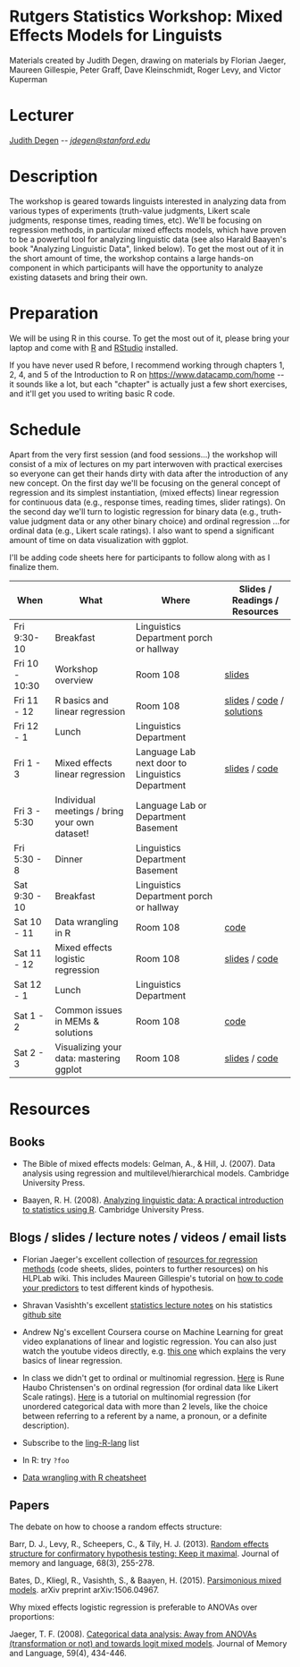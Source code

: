 # Rutgers Statistics Workshop: Mixed Effects Models for Linguists
Materials created by Judith Degen, drawing on materials by Florian Jaeger, Maureen Gillespie, Peter Graff, Dave Kleinschmidt, Roger Levy, and Victor Kuperman

# Lecturer

[Judith Degen](https://sites.google.com/site/judithdegen/) -- *jdegen@stanford.edu*

# Description

The workshop is geared towards linguists interested in analyzing data from various types of experiments (truth-value judgments, Likert scale judgments, response times, reading times, etc). We'll be focusing on regression methods, in particular mixed effects models, which have proven to be a powerful tool for analyzing linguistic data (see also Harald Baayen's book "Analyzing Linguistic Data", linked below). To get the most out of it in the short amount of time, the workshop contains a large hands-on component in which participants will have the opportunity to analyze existing datasets and bring their own.

# Preparation

We will be using R in this course. To get the most out of it, please bring your laptop and come with [R](https://www.r-project.org/) and [RStudio](https://www.rstudio.com/) installed.

If you have never used R before, I recommend working through chapters 1, 2, 4, and 5 of the Introduction to R on https://www.datacamp.com/home -- it sounds like a lot, but each "chapter" is actually just a few short exercises, and it'll get you used to writing basic R code. 

# Schedule 

Apart from the very first session (and food sessions...) the workshop will consist of a mix of lectures on my part interwoven with practical exercises so everyone can get their hands dirty with data after the introduction of any new concept. On the first day we'll be focusing on the general concept of regression and its simplest instantiation, (mixed effects) linear regression for continuous data (e.g., response times, reading times, slider ratings). On the second day we'll turn to logistic regression for binary data (e.g., truth-value judgment data or any other binary choice) and ordinal regression ...for ordinal data (e.g., Likert scale ratings). I also want to spend a significant amount of time on data visualization with ggplot.

I'll be adding code sheets here for participants to follow along with as I finalize them.

When       | What               | Where | Slides / Readings / Resources
---------- | ------------------ | ----- | -----------------------------
Fri 9:30-10 | Breakfast | Linguistics Department porch or hallway |
Fri 10 - 10:30 | Workshop overview | Room 108 | [slides](slides/1_overview.pdf)
Fri 11 - 12 | R basics and linear regression | Room 108 | [slides](slides/2_linear_regression.pdf) / [code](code_sheets/1_linear_regression_withprompts.R) / [solutions](http://rpubs.com/thegricean/209611)
Fri 12 - 1 | Lunch | Linguistics Department  |
Fri 1 - 3 | Mixed effects linear regression | Language Lab next door to Linguistics Department | [slides](slides/3_mixed_effects_lm.pdf) / [code](code_sheets/2_mixed_effects_linear_regression.R)
Fri 3 - 5:30 | Individual meetings / bring your own dataset! | Language Lab or Department Basement |
Fri 5:30 - 8 | Dinner | Linguistics Department Basement |
Sat 9:30 - 10 | Breakfast | Linguistics Department porch or hallway |
Sat 10 - 11 | Data wrangling in R | Room 108 | [code](code_sheets/3_reformatting_data.R)
Sat 11 - 12 | Mixed effects logistic regression  | Room 108 | [slides](slides/4_mixed_effects_logistic_regression.pdf) / [code](code_sheets/4_mixed_effects_logistic_regression.R )
Sat 12 - 1 | Lunch | Linguistics Department |
Sat 1 - 2 | Common issues in MEMs & solutions | Room 108 | [code](code_sheets/5_collinearity_modelcomparison.R)
Sat 2 - 3 | Visualizing your data: mastering ggplot | Room 108 | [slides](slides/6_visualization_ggplot.pdf) / [code](code_sheets/6_ggplot.R)

# Resources

## Books

- The Bible of mixed effects models: Gelman, A., & Hill, J. (2007). Data analysis using regression and multilevel/hierarchical models. Cambridge University Press.

- Baayen, R. H. (2008). [Analyzing linguistic data: A practical introduction to statistics using R](http://www.sfs.uni-tuebingen.de/~hbaayen/publications/baayenCUPstats.pdf). Cambridge University Press.

## Blogs / slides / lecture notes / videos / email lists

- Florian Jaeger's excellent collection of [resources for regression methods](https://wiki.bcs.rochester.edu/HlpLab/StatsCourses) (code sheets, slides, pointers to further resources)  on his HLPLab wiki. This includes Maureen Gillespie's tutorial on [how to code your predictors](https://wiki.bcs.rochester.edu/HlpLab/StatsCourses?action=AttachFile&do=view&target=gillespie-tutorial.pdf) to test different kinds of hypothesis.

- Shravan Vasishth's excellent [statistics lecture notes](https://github.com/vasishth/Statistics-lecture-notes-Potsdam/blob/master/IntroductoryStatistics/StatisticsNotesVasishth.pdf) on his statistics [github site](https://github.com/vasishth/Statistics-lecture-notes-Potsdam)

- Andrew Ng's excellent Coursera course on Machine Learning for great video explanations of linear and logistic regression. You can also just watch the youtube videos directly, e.g. [this one](https://www.youtube.com/watch?v=n1qyTXRdWQg) which explains the very basics of linear regression.

- In class we didn't get to ordinal or multinomial regression. [Here](https://cran.r-project.org/web/packages/ordinal/vignettes/clmm2_tutorial.pdf) is Rune Haubo Christensen's on ordinal regression (for ordinal data like Likert Scale ratings). [Here](http://www.ats.ucla.edu/stat/r/dae/mlogit.htm) is a tutorial on multinomial regression (for unordered categorical data with more than 2 levels, like the choice between referring to a referent by a name, a pronoun, or a definite description).

- Subscribe to the [ling-R-lang](https://mailman.ucsd.edu/mailman/listinfo/ling-r-lang-l) list

- In R: try `?foo`

- [Data wrangling with R cheatsheet](https://www.rstudio.com/wp-content/uploads/2015/02/data-wrangling-cheatsheet.pdf)

## Papers

The debate on how to choose a random effects structure:

Barr, D. J., Levy, R., Scheepers, C., & Tily, H. J. (2013). [Random effects structure for confirmatory hypothesis testing: Keep it maximal](http://www.ncbi.nlm.nih.gov/pmc/articles/PMC3881361/). Journal of memory and language, 68(3), 255-278.

Bates, D., Kliegl, R., Vasishth, S., & Baayen, H. (2015). [Parsimonious mixed models](http://arxiv.org/pdf/1506.04967.pdf). arXiv preprint arXiv:1506.04967. 

Why mixed effects logistic regression is preferable to ANOVAs over proportions:

Jaeger, T. F. (2008). [Categorical data analysis: Away from ANOVAs (transformation or not) and towards logit mixed models](http://www.ncbi.nlm.nih.gov/pmc/articles/PMC2613284/). Journal of Memory and Language, 59(4), 434-446.
